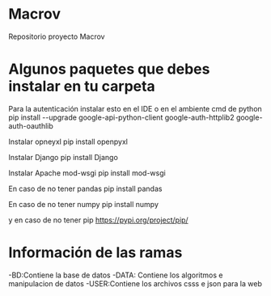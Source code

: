 # Macrov
Repositorio proyecto Macrov

# Algunos paquetes que debes instalar en tu carpeta
Para la autenticación
instalar esto en el IDE o en el ambiente cmd de python
pip install --upgrade google-api-python-client google-auth-httplib2 google-auth-oauthlib

Instalar opneyxl
pip install openpyxl

Instalar Django
pip install Django

Instalar Apache mod-wsgi
pip install mod-wsgi

En caso de no tener pandas
pip install pandas

En caso de no tener numpy
pip install numpy

y en caso de no tener pip
https://pypi.org/project/pip/

# Información de las ramas
-BD:Contiene la base de datos
-DATA: Contiene los algoritmos e manipulacion de datos
-USER:Contiene los archivos csss e json para la web




